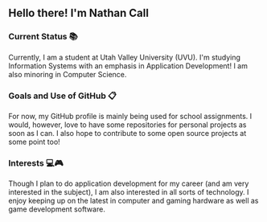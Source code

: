 ## Hello there! I'm Nathan Call

### Current Status 📚
Currently, I am a student at Utah Valley University (UVU). I'm studying Information Systems with an emphasis in Application Development! I am also minoring in Computer Science.

### Goals and Use of GitHub 📋
For now, my GitHub profile is mainly being used for school assignments. I would, however, love to have some repositories for personal projects as soon as I can. I also hope to contribute to some open source projects at some point too!

### Interests 💻🎮
Though I plan to do application development for my career (and am very interested in the subject), I am also interested in all sorts of technology. I enjoy keeping up on the latest in computer and gaming hardware as well as game development software.
<!--
**ncall404/ncall404** is a ✨ _special_ ✨ repository because its `README.md` (this file) appears on your GitHub profile.

Here are some ideas to get you started:

- 🔭 I’m currently working on ...
- 🌱 I’m currently learning ...
- 👯 I’m looking to collaborate on ...
- 🤔 I’m looking for help with ...
- 💬 Ask me about ...
- 📫 How to reach me: ...
- 😄 Pronouns: ...
- ⚡ Fun fact: ...
-->

